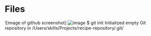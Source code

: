 # Files
![image of github screenshot]
![image](https://user-images.githubusercontent.com/112584197/189500287-fbc97868-5e8d-430e-a569-4f590a8ee530.png)
$ git init
Initialized empty Git repository in /Users/skills/Projects/recipe-repository/.git/
